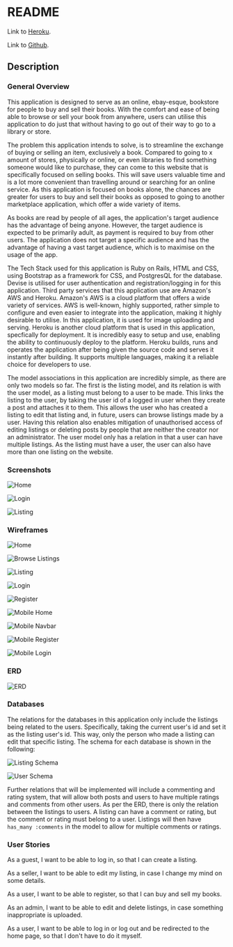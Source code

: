 # README

Link to [Heroku](https://bookstore-app-ca.herokuapp.com/).

Link to [Github](https://github.com/Antifact/bookstore).


## Description

### General Overview

This application is designed to serve as an online, ebay-esque, bookstore for people to buy and sell their books. With the comfort and ease of being able to browse or sell your book from anywhere, users can utilise this application to do just that without having to go out of their way to go to a library or store. 

The problem this application intends to solve, is to streamline the exchange of buying or selling an item, exclusively a book. Compared to going to x amount of stores, physically or online, or even libraries to find something someone would like to purchase, they can come to this website that is specifically focused on selling books. This will save users valuable time and is a lot more convenient than travelling around or searching for an online service. As this application is focused on books alone, the chances are greater for users to buy and sell their books as opposed to going to another marketplace application, which offer a wide variety of items.

As books are read by people of all ages, the application's target audience has the advantage of being anyone. However, the target audience is expected to be primarily adult, as payment is required to buy from other users. The application does not target a specific audience and has the advantage of having a vast target audience, which is to maximise on the usage of the app.

The Tech Stack used for this application is Ruby on Rails, HTML and CSS, using Bootstrap as a framework for CSS, and PostgresQL for the database. Devise is utilised for user authentication and registration/logging in for this application. Third party services that this application use are Amazon's AWS and Heroku. Amazon's AWS is a cloud platform that offers a wide variety of services. AWS is well-known, highly supported, rather simple to configure and even easier to integrate into the application, making it highly desirable to utilise. In this application, it is used for image uploading and serving. Heroku is another cloud platform that is used in this application, specfically for deployment. It is incredibly easy to setup and use, enabling the ability to continuously deploy to the platform. Heroku builds, runs and operates the application after being given the source code and serves it instantly after building. It supports multiple languages, making it a reliable choice for developers to use.

The model associations in this application are incredibly simple, as there are only two models so far. The first is the listing model, and its relation is with the user model, as a listing must belong to a user to be made. This links the listing to the user, by taking the user id of a logged in user when they create a post and attaches it to them. This allows the user who has created a listing to edit that listing and, in future, users can browse listings made by a user. Having this relation also enables mitigation of unauthorised access of editing listings or deleting posts by people that are neither the creator nor an administrator. The user model only has a relation in that a user can have multiple listings. As the listing must have a user, the user can also have more than one listing on the website. 

### Screenshots

![Home](docs/home.png)

![Login](docs/login.png)

![Listing](docs/listing.png)

### Wireframes

![Home](docs/home_wireframe.png)

![Browse Listings](docs/all_listings_wireframe.png)

![Listing](docs/listing_wireframe.png)

![Login](docs/login_wireframe.png)

![Register](docs/register_wireframe.png)

![Mobile Home](docs/mob_home_wireframe.png)

![Mobile Navbar](docs/mob_nav_wireframe.png)

![Mobile Register](docs/mob_register_wireframe.png)

![Mobile Login](docs/mob_login_wireframe.png)


### ERD

![ERD](docs/erd.png)


### Databases

The relations for the databases in this application only include the listings being related to the users. Specifically, taking the current user's id and set it as the listing user's id. This way, only the person who made a listing can edit that specific listing. The schema for each database is shown in the following: 

![Listing Schema](docs/listing_schema.png)

![User Schema](docs/user_schema.png)

Further relations that will be implemented will include a commenting and rating system, that will allow both posts and users to have multiple ratings and comments from other users. As per the ERD, there is only the relation between the listings to users. A listing can have a comment or rating, but the comment or rating must belong to a user. Listings will then have ```has_many :comments``` in the model to allow for multiple comments or ratings. 


### User Stories

As a guest, I want to be able to log in, so that I can create a listing.

As a seller, I want to be able to edit my listing, in case I change my mind on some details.

As a user, I want to be able to register, so that I can buy and sell my books.

As an admin, I want to be able to edit and delete listings, in case something inappropriate is uploaded.

As a user, I want to be able to log in or log out and be redirected to the home page, so that I don't have to do it myself.